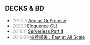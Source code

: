 ## DECKS & BD

- _2020.3_ [Aeolus OnPremise](?aeolus-onpremise)
- _2020.1_ [Eloquence CLI](?eloquence-cli)
- _2019.11_ [Serverless Part II](?serverless)
- _2019.09_ [持续部署：Fast at All Scale](?cd)

<style>
  em { color: #AAA; font-style: normal }
</style>
